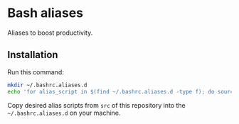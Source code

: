 # Bash aliases

Aliases to boost productivity.

## Installation

Run this command:

```bash
mkdir ~/.bashrc.aliases.d
echo 'for alias_script in $(find ~/.bashrc.aliases.d -type f); do source $alias_script; done' >> ~/.bashrc
```

Copy desired alias scripts from `src` of this repository into the 
`~/.bashrc.aliases.d` on your machine.